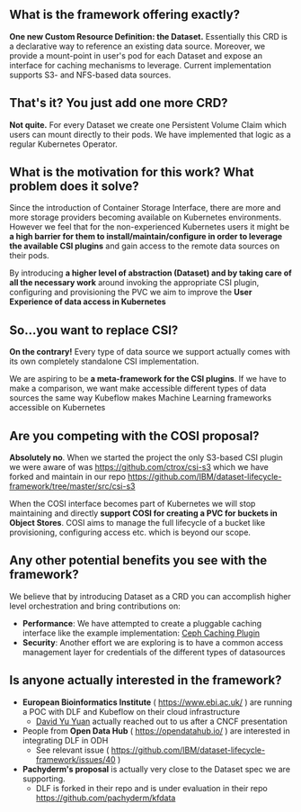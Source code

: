 ## **What is the framework offering exactly?**

**One new Custom Resource Definition: the Dataset.** Essentially this CRD is a declarative way to reference an existing data source. Moreover, we provide a mount-point in user's pod for each Dataset and expose an interface for caching mechanisms to leverage.
Current implementation supports S3- and NFS-based data sources.

## **That's it? You just add one more CRD?**

**Not quite.** For every Dataset we create one Persistent Volume Claim
which users can mount directly to their pods. We have implemented
that logic as a regular Kubernetes Operator.

## **What is the motivation for this work? What problem does it solve?**

Since the introduction of Container Storage Interface, there are more
and more storage providers becoming available on Kubernetes environments.
However we feel that for the non-experienced Kubernetes users it might be
**a high barrier for them to install/maintain/configure in order to leverage**
**the available CSI plugins** and gain access to the remote data sources on their pods.

By introducing **a higher level of abstraction (Dataset) and by taking care of all the necessary work**
around invoking the appropriate CSI plugin, configuring and provisioning
the PVC we aim to improve the **User Experience of data access in Kubernetes**

## **So...you want to replace CSI?**

**On the contrary!** Every type of data source we support actually comes with its own
completely standalone CSI implementation.

We are aspiring to be **a meta-framework for the CSI plugins**.
If we have to make a comparison, we want make accessible different types of data sources 
the same way Kubeflow makes Machine Learning frameworks accessible on Kubernetes

## **Are you competing with the COSI proposal?**

**Absolutely no**. When we started the project the only S3-based CSI plugin we were aware of
was https://github.com/ctrox/csi-s3 which we have forked and maintain in our repo
https://github.com/IBM/dataset-lifecycle-framework/tree/master/src/csi-s3

When the COSI interface becomes part of Kubernetes we will stop maintaining and directly
**support COSI for creating a PVC for buckets in Object Stores**. COSI aims to manage the
full lifecycle of a bucket like provisioning, configuring access etc. which is beyond our scope.

## **Any other potential benefits you see with the framework?**

We believe that by introducing Dataset as a CRD you can accomplish higher level
orchestration and bring contributions on:
- **Performance**: We have attempted to create a pluggable caching interface like the example implementation: [Ceph Caching Plugin](https://github.com/IBM/dataset-lifecycle-framework/wiki/Ceph-Caching)
- **Security**: Another effort we are exploring is to have a common access management layer
for credentials of the different types of datasources 

## **Is anyone actually interested in the framework?**
* **European Bioinformatics Institute** ( https://www.ebi.ac.uk/ ) are running a POC with DLF and Kubeflow on their cloud infrastructure
  * [David Yu Yuan](https://github.com/davidyuyuan) actually reached out to us after a CNCF presentation
* People from **Open Data Hub** ( https://opendatahub.io/ ) are interested in integrating DLF in ODH
  * See relevant issue ( https://github.com/IBM/dataset-lifecycle-framework/issues/40 )
* **Pachyderm's proposal** is actually very close to the Dataset spec we are supporting.
  * DLF is forked in their repo and is under evaluation in their repo https://github.com/pachyderm/kfdata

